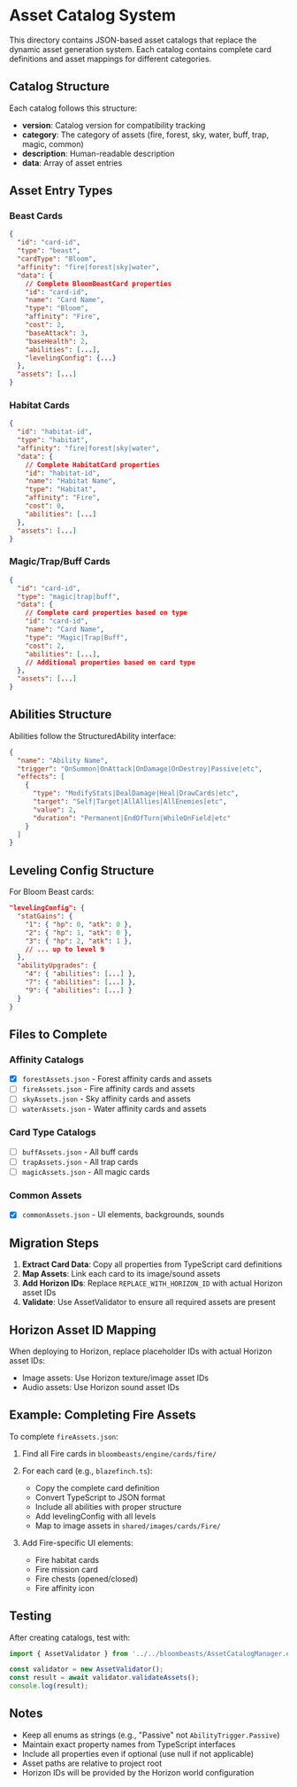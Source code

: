 # Asset Catalog System

This directory contains JSON-based asset catalogs that replace the dynamic asset generation system. Each catalog contains complete card definitions and asset mappings for different categories.

## Catalog Structure

Each catalog follows this structure:
- **version**: Catalog version for compatibility tracking
- **category**: The category of assets (fire, forest, sky, water, buff, trap, magic, common)
- **description**: Human-readable description
- **data**: Array of asset entries

## Asset Entry Types

### Beast Cards
```json
{
  "id": "card-id",
  "type": "beast",
  "cardType": "Bloom",
  "affinity": "fire|forest|sky|water",
  "data": {
    // Complete BloomBeastCard properties
    "id": "card-id",
    "name": "Card Name",
    "type": "Bloom",
    "affinity": "Fire",
    "cost": 2,
    "baseAttack": 3,
    "baseHealth": 2,
    "abilities": [...],
    "levelingConfig": {...}
  },
  "assets": [...]
}
```

### Habitat Cards
```json
{
  "id": "habitat-id",
  "type": "habitat",
  "affinity": "fire|forest|sky|water",
  "data": {
    // Complete HabitatCard properties
    "id": "habitat-id",
    "name": "Habitat Name",
    "type": "Habitat",
    "affinity": "Fire",
    "cost": 0,
    "abilities": [...]
  },
  "assets": [...]
}
```

### Magic/Trap/Buff Cards
```json
{
  "id": "card-id",
  "type": "magic|trap|buff",
  "data": {
    // Complete card properties based on type
    "id": "card-id",
    "name": "Card Name",
    "type": "Magic|Trap|Buff",
    "cost": 2,
    "abilities": [...],
    // Additional properties based on card type
  },
  "assets": [...]
}
```

## Abilities Structure

Abilities follow the StructuredAbility interface:

```json
{
  "name": "Ability Name",
  "trigger": "OnSummon|OnAttack|OnDamage|OnDestroy|Passive|etc",
  "effects": [
    {
      "type": "ModifyStats|DealDamage|Heal|DrawCards|etc",
      "target": "Self|Target|AllAllies|AllEnemies|etc",
      "value": 2,
      "duration": "Permanent|EndOfTurn|WhileOnField|etc"
    }
  ]
}
```

## Leveling Config Structure

For Bloom Beast cards:

```json
"levelingConfig": {
  "statGains": {
    "1": { "hp": 0, "atk": 0 },
    "2": { "hp": 1, "atk": 0 },
    "3": { "hp": 2, "atk": 1 },
    // ... up to level 9
  },
  "abilityUpgrades": {
    "4": { "abilities": [...] },
    "7": { "abilities": [...] },
    "9": { "abilities": [...] }
  }
}
```

## Files to Complete

### Affinity Catalogs
- [x] `forestAssets.json` - Forest affinity cards and assets
- [ ] `fireAssets.json` - Fire affinity cards and assets
- [ ] `skyAssets.json` - Sky affinity cards and assets
- [ ] `waterAssets.json` - Water affinity cards and assets

### Card Type Catalogs
- [ ] `buffAssets.json` - All buff cards
- [ ] `trapAssets.json` - All trap cards
- [ ] `magicAssets.json` - All magic cards

### Common Assets
- [x] `commonAssets.json` - UI elements, backgrounds, sounds

## Migration Steps

1. **Extract Card Data**: Copy all properties from TypeScript card definitions
2. **Map Assets**: Link each card to its image/sound assets
3. **Add Horizon IDs**: Replace `REPLACE_WITH_HORIZON_ID` with actual Horizon asset IDs
4. **Validate**: Use AssetValidator to ensure all required assets are present

## Horizon Asset ID Mapping

When deploying to Horizon, replace placeholder IDs with actual Horizon asset IDs:
- Image assets: Use Horizon texture/image asset IDs
- Audio assets: Use Horizon sound asset IDs

## Example: Completing Fire Assets

To complete `fireAssets.json`:

1. Find all Fire cards in `bloombeasts/engine/cards/fire/`
2. For each card (e.g., `blazefinch.ts`):
   - Copy the complete card definition
   - Convert TypeScript to JSON format
   - Include all abilities with proper structure
   - Add levelingConfig with all levels
   - Map to image assets in `shared/images/cards/Fire/`

3. Add Fire-specific UI elements:
   - Fire habitat cards
   - Fire mission card
   - Fire chests (opened/closed)
   - Fire affinity icon

## Testing

After creating catalogs, test with:

```typescript
import { AssetValidator } from '../../bloombeasts/AssetCatalogManager.example';

const validator = new AssetValidator();
const result = await validator.validateAssets();
console.log(result);
```

## Notes

- Keep all enums as strings (e.g., "Passive" not `AbilityTrigger.Passive`)
- Maintain exact property names from TypeScript interfaces
- Include all properties even if optional (use null if not applicable)
- Asset paths are relative to project root
- Horizon IDs will be provided by the Horizon world configuration